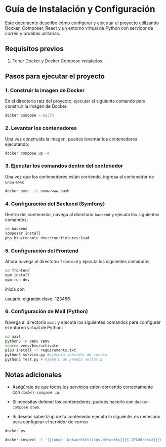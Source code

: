 
# Guía de Instalación y Configuración

Este documento describe cómo configurar y ejecutar el proyecto utilizando Docker, Composer, React y un entorno virtual de Python con servidor de correo y pruebas unitarias.

## Requisitos previos

1. Tener Docker y Docker Compose instalados.

## Pasos para ejecutar el proyecto

### 1. Construir la imagen de Docker

En el directorio raíz del proyecto, ejecutar el siguiente comando para construir la imagen de Docker:

```bash
docker compose --build
```

### 2. Levantar los contenedores

Una vez construida la imagen, puedes levantar los contenedores ejecutando:

```bash
docker compose up -d
```

### 3. Ejecutar los comandos dentro del contenedor

Una vez que los contenedores están corriendo, ingresa al contenedor de `unow-www`:

```bash
docker exec -it unow-www bash
```

### 4. Configuración del Backend (Symfony)

Dentro del contenedor, navega al directorio `backend` y ejecuta los siguientes comandos:

```bash
cd backend
composer install
php bin/console doctrine:fixtures:load
```

### 5. Configuración del Frontend

Ahora navega al directorio `frontend` y ejecuta los siguientes comandos:

```bash
cd frontend
npm install
npm run dev
```

inicia con 

usuario: elgranjm
clave: 123456

### 6. Configuración de Mail (Python)

Navega al directorio `mail` y ejecuta los siguientes comandos para configurar el entorno virtual de Python:

```bash
cd mail
python3 -m venv venv
source venv/bin/activate
pip3 install -r requirements.txt
python3 service.py #ejecuta servidor de correo
python3 Test.py # Ejemplo de prueba unitaria
```

## Notas adicionales

- Asegúrate de que todos los servicios estén corriendo correctamente con `docker-compose up`.
- Si necesitas detener los contenedores, puedes hacerlo con `docker-compose down`.

- Si deseas saber la ip de tu contenedor ejecuta lo siguiente, es necesario para configurar el servidor de correo

```bash
docker ps

docker inspect -f '{{range .NetworkSettings.Networks}}{{.IPAddress}}{{end}}' container_id

```




